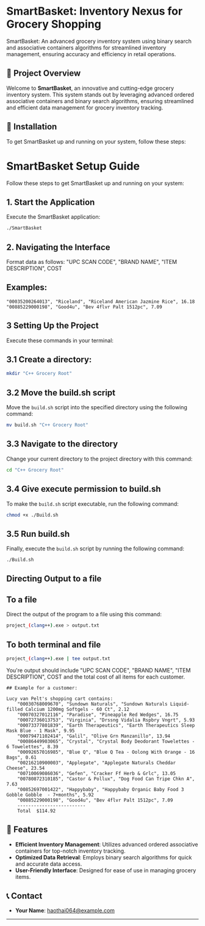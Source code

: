 # SmartBasket: Inventory Nexus for Grocery Shopping
SmartBasket: An advanced grocery inventory system using binary search and associative containers algorithms for streamlined inventory management, ensuring accuracy and efficiency in retail operations.

## 🌟 Project Overview
Welcome to **SmartBasket**, an innovative and cutting-edge grocery inventory system. This system stands out by leveraging advanced ordered associative containers and binary search algorithms, ensuring streamlined and efficient data management for grocery inventory tracking.

## 🚀 Installation

To get SmartBasket up and running on your system, follow these steps:

# SmartBasket Setup Guide

Follow these steps to get SmartBasket up and running on your system:

## 1. Start the Application
Execute the SmartBasket application:
```bash
./SmartBasket
```

## 2. Navigating the Interface

Format data as follows: "UPC SCAN CODE", "BRAND NAME", "ITEM DESCRIPTION", COST

## Examples:
```plaintext
"00035200264013", "Riceland", "Riceland American Jazmine Rice", 16.18
"00885229000198", "Good4u", "Bev 4flvr Palt 1512pc", 7.09
```

## 3 Setting Up the Project

Execute these commands in your terminal:

## 3.1 Create a directory:
```bash
mkdir "C++ Grocery Root"
```

## 3.2 Move the build.sh script
Move the `build.sh` script into the specified directory using the following command:

```bash
mv build.sh "C++ Grocery Root"
```
## 3.3 Navigate to the directory
Change your current directory to the project directory with this command:

```bash
cd "C++ Grocery Root"
```

## 3.4 Give execute permission to build.sh
To make the `build.sh` script executable, run the following command:

```bash
chmod +x ./Build.sh
```

## 3.5 Run build.sh
Finally, execute the `build.sh` script by running the following command:

```bash
./Build.sh
```

## Directing Output to a file

## To a file
Direct the output of the program to a file using this command:

```bash
project_(clang++).exe > output.txt
```

## To both terminal and file
```bash
project_(clang++).exe | tee output.txt
```
You're output should include "UPC SCAN CODE", "BRAND NAME", "ITEM DESCRIPTION", COST and the total cost of all items for each customer.
   
    ## Example for a customer:
```plaintext
Lucy van Pelt's shopping cart contains:
	"00030768009670", "Sundown Naturals", "Sundown Naturals Liquid-filled Calcium 1200mg Softgels - 60 Ct", 2.12
	"00070327012116", "Paradise", "Pineapple Red Wedges", 16.75
	"00072736013753", "Virginia", "Drssng Vidalia Rspbry Vngrt", 5.93
	"00073377801839", "Earth Therapeutics", "Earth Therapeutics Sleep Mask Blue - 1 Mask", 9.95
	"00079471102414", "Galil", "Olive Grn Manzanillo", 13.94
	"00086449903065", "Crystal", "Crystal Body Deodorant Towelettes - 6 Towelettes", 8.39
	"00092657016985", "Blue Q", "Blue Q Tea - Oolong With Orange - 16 Bags", 0.61
	"00216210900003", "Applegate", "Applegate Naturals Cheddar Cheese", 23.54
	"00710069086036", "Gefen", "Cracker Ff Herb & Grlc", 13.05
	"00780872310185", "Castor & Pollux", "Dog Food Can Tripe Chkn A", 7.63
	"00852697001422", "Happybaby", "Happybaby Organic Baby Food 3 Gobble Gobble  - 7+months", 5.92
	"00885229000198", "Good4u", "Bev 4flvr Palt 1512pc", 7.09
	-------------------------
	Total  $114.92
```

## 🌈 Features

- **Efficient Inventory Management**: Utilizes advanced ordered associative containers for top-notch inventory tracking.
- **Optimized Data Retrieval**: Employs binary search algorithms for quick and accurate data access.
- **User-Friendly Interface**: Designed for ease of use in managing grocery items.

## 📞 Contact

- **Your Name**: haothai064@example.com

---

